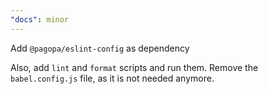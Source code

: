 ```yaml
---
"docs": minor
---
```


Add `@pagopa/eslint-config` as dependency

Also, add `lint` and `format` scripts and run them.
Remove the `babel.config.js` file, as it is not needed anymore.
